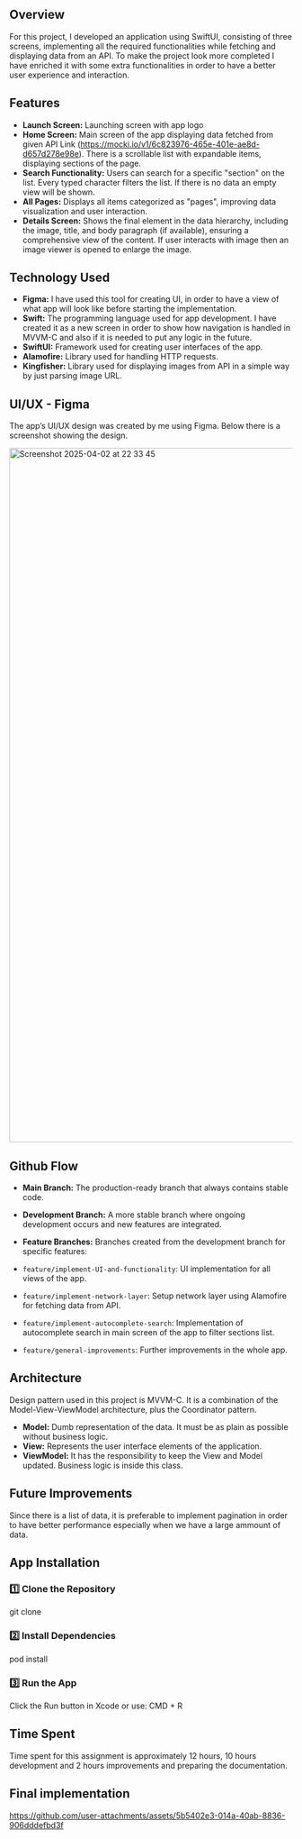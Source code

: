 ## Overview

For this project, I developed an application using SwiftUI, consisting of three screens, implementing all the required functionalities while fetching and displaying data from an API. To make the project look more completed I have enriched it with some extra functionalities in order to have a better user experience and interaction.


## Features

- **Launch Screen:** Launching screen with app logo
- **Home Screen:** Main screen of the app displaying data fetched from given API Link (https://mocki.io/v1/6c823976-465e-401e-ae8d-d657d278e98e).
There is a scrollable list with expandable items, displaying sections of the page.
- **Search Functionality:** Users can search for a specific "section" on the list. Every typed character filters the list. If there is no data an empty view will be shown. 
- **All Pages:** Displays all items categorized as "pages", improving data visualization and user interaction.
- **Details Screen:** Shows the final element in the data hierarchy, including the image, title, and body paragraph (if available), ensuring a comprehensive view of the content. If user interacts with image then an image viewer is opened to enlarge the image.


## Technology Used

- **Figma:** I have used this tool for creating UI, in order to have a view of what app will look like before starting the implementation.
- **Swift:** The programming language used for app development. I have created it as a new screen in order to show how navigation is handled in MVVM-C and also if it is needed to put any logic in the future.
- **SwiftUI:** Framework used for creating user interfaces of the app.
- **Alamofire:** Library used for handling HTTP requests.
- **Kingfisher:** Library used for displaying images from API in a simple way by just parsing image URL.

## UI/UX - Figma

The app’s UI/UX design was created by me using Figma. Below there is a screenshot showing the design.

<img width="1233" alt="Screenshot 2025-04-02 at 22 33 45" src="https://github.com/user-attachments/assets/00584364-1626-4be0-897b-61657c3f6ef0" />

## Github Flow

- **Main Branch:** The production-ready branch that always contains stable code.
- **Development Branch:** A more stable branch where ongoing development occurs and new features are integrated.
- **Feature Branches:** Branches created from the development branch for specific features:

- `feature/implement-UI-and-functionality`: UI implementation for all views of the app.
- `feature/implement-network-layer`: Setup network layer using Alamofire for fetching data from API.
- `feature/implement-autocomplete-search`: Implementation of autocomplete search in main screen of the app to filter sections list.
- `feature/general-improvements`: Further improvements in the whole app.

## Architecture

Design pattern used in this project is MVVM-C. It is a combination of the Model-View-ViewModel architecture, plus the Coordinator pattern.

- **Model:** Dumb representation of the data. It must be as plain as possible without business logic.
- **View:** Represents the user interface elements of the application.
- **ViewModel:** It has the responsibility to keep the View and Model updated. Business logic is inside this class.


## Future Improvements

Since there is a list of data, it is preferable to implement pagination in order to have better performance especially when we have a large ammount of data.

## App Installation

### 1️⃣ Clone the Repository  

git clone <repository-url>

### 2️⃣ Install Dependencies

pod install

### 3️⃣ Run the App

Click the Run button in Xcode or use: CMD + R

## Time Spent

Time spent for this assignment is approximately 12 hours, 10 hours development and 2 hours improvements and preparing the documentation.

## Final implementation

https://github.com/user-attachments/assets/5b5402e3-014a-40ab-8836-906dddefbd3f




